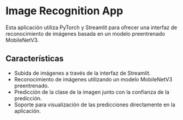 # Image Recognition App

Esta aplicación utiliza PyTorch y Streamlit para ofrecer una interfaz de reconocimiento de imágenes basada en un modelo preentrenado MobileNetV3.

## Características

- Subida de imágenes a través de la interfaz de Streamlit.
- Reconocimiento de imágenes utilizando un modelo MobileNetV3 preentrenado.
- Predicción de la clase de la imagen junto con la confianza de la predicción.
- Soporte para visualización de las predicciones directamente en la aplicación.
